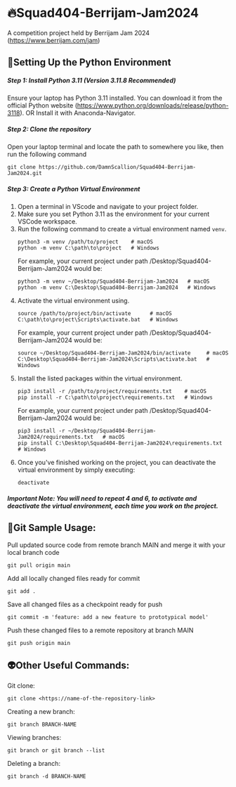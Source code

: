 # 🔥Squad404-Berrijam-Jam2024
A competition project held by Berrijam Jam 2024 (https://www.berrijam.com/jam)




## 🚀Setting Up the Python Environment


##### Step 1: Install Python 3.11 (Version 3.11.8 Recommended)
Ensure your laptop has Python 3.11 installed. 
You can download it from the official Python website (https://www.python.org/downloads/release/python-3118).
OR
Install it with Anaconda-Navigator.


##### Step 2: Clone the repository
Open your laptop terminal and locate the path to somewhere you like, then run the following command
```
git clone https://github.com/DamnScallion/Squad404-Berrijam-Jam2024.git
```


##### Step 3: Create a Python Virtual Environment
1. Open a terminal in VScode and navigate to your project folder.
2. Make sure you set Python 3.11 as the environment for your current VSCode workspace.
3. Run the following command to create a virtual environment named `venv`.
   ```
   python3 -m venv /path/to/project    # macOS
   python -m venv C:\path\to\project   # Windows
   ```
   For example, your current project under path /Desktop/Squad404-Berrijam-Jam2024 would be:
   ```
   python3 -m venv ~/Desktop/Squad404-Berrijam-Jam2024   # macOS
   python -m venv C:\Desktop\Squad404-Berrijam-Jam2024   # Windows
   ```
4. Activate the virtual environment using.
   ```
   source /path/to/project/bin/activate      # macOS
   C:\path\to\project\Scripts\activate.bat   # Windows
   ```
   For example, your current project under path /Desktop/Squad404-Berrijam-Jam2024 would be:
   ```
   source ~/Desktop/Squad404-Berrijam-Jam2024/bin/activate     # macOS
   C:\Desktop\Squad404-Berrijam-Jam2024\Scripts\activate.bat   # Windows
   ```
5. Install the listed packages within the virtual environment.
   ```
   pip3 install -r /path/to/project/requirements.txt    # macOS
   pip install -r C:\path\to\project\requirements.txt   # Windows
   ```
   For example, your current project under path /Desktop/Squad404-Berrijam-Jam2024 would be:
   ```
   pip3 install -r ~/Desktop/Squad404-Berrijam-Jam2024/requirements.txt   # macOS
   pip install C:\Desktop\Squad404-Berrijam-Jam2024\requirements.txt      # Windows
   ```
6. Once you've finished working on the project, you can deactivate the virtual environment by simply executing:
   ```
   deactivate
   ```
##### Important Note: You will need to repeat 4 and 6, to activate and deactivate the virtual environment, each time you work on the project.




## 👻Git Sample Usage:


Pull updated source code from remote branch MAIN and merge it with your local branch code
```
git pull origin main
```

Add all locally changed files ready for commit
```
git add .
```

Save all changed files as a checkpoint ready for push
```
git commit -m 'feature: add a new feature to prototypical model'
```

Push these changed files to a remote repository at branch MAIN
```
git push origin main
```




## 👽Other Useful Commands:


Git clone:
```
git clone <https://name-of-the-repository-link>
```

Creating a new branch:
```
git branch BRANCH-NAME
```

Viewing branches:
```
git branch or git branch --list
```

Deleting a branch:
```
git branch -d BRANCH-NAME
```
